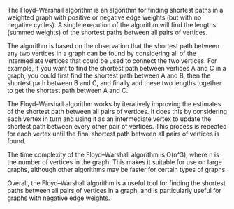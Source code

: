 The Floyd–Warshall algorithm is an algorithm for finding shortest paths in a weighted graph with positive or negative
edge weights (but with no negative cycles). A single execution of the algorithm will find the lengths (summed weights)
of the shortest paths between all pairs of vertices.

The algorithm is based on the observation that the shortest path between any two vertices in a graph can be found by
considering all of the intermediate vertices that could be used to connect the two vertices. For example, if you want to
find the shortest path between vertices A and C in a graph, you could first find the shortest path between A and B, then
the shortest path between B and C, and finally add these two lengths together to get the shortest path between A and C.

The Floyd–Warshall algorithm works by iteratively improving the estimates of the shortest path between all pairs of
vertices. It does this by considering each vertex in turn and using it as an intermediate vertex to update the shortest
path between every other pair of vertices. This process is repeated for each vertex until the final shortest path
between all pairs of vertices is found.

The time complexity of the Floyd–Warshall algorithm is O(n^3), where n is the number of vertices in the graph. This
makes it suitable for use on large graphs, although other algorithms may be faster for certain types of graphs.

Overall, the Floyd–Warshall algorithm is a useful tool for finding the shortest paths between all pairs of vertices in a
graph, and is particularly useful for graphs with negative edge weights.